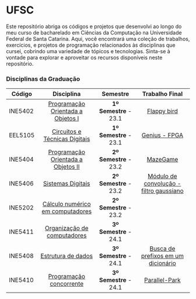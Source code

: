 # UFSC
Este repositório abriga os códigos e projetos que desenvolvi ao longo do meu curso de bacharelado em Ciências da Computação na Universidade Federal de Santa Catarina. Aqui, você encontrará uma coleção de trabalhos, exercícios, e projetos de programação relacionados às disciplinas que cursei, cobrindo uma variedade de tópicos e tecnologias. Sinta-se à vontade para explorar e aproveitar os recursos disponíveis neste repositório.

### Disciplinas da Graduação

| Código  | Disciplina                | Semestre | Trabalho Final |
| ------  | :-----------------------: | :--------: | :-------------: |
| INE5402 | [Programação Orientada a Objetos I](https://github.com/victoriavllso/UFSC/tree/main/Programa%C3%A7%C3%A3o%20Orientada%20a%20Objetos%201) | **1º Semestre** - 23.1 | [Flappy bird](https://github.com/victoriavllso/flappy-bird) |
| EEL5105 | [Circuitos e Técnicas Digitais](https://github.com/victoriavllso/UFSC/tree/main/Circuitos%20e%20tecnicas%20digitais) | **1º Semestre** - 23.1 | [Genius - FPGA](https://github.com/victoriavllso/UFSC/tree/main/Circuitos%20e%20tecnicas%20digitais/GENIUS)
| INE5404 | [Programação Orientada a Objetos II](https://github.com/victoriavllso/UFSC/tree/main/Programa%C3%A7%C3%A3o%20Orientada%20a%20Objetos%202)| **2º Semestre** - 23.2 | [MazeGame](https://github.com/victoriavllso/UFSC/tree/main/Programa%C3%A7%C3%A3o%20Orientada%20a%20Objetos%202/versao_final)  |
| INE5406 | [Sistemas Digitais](https://github.com/victoriavllso/UFSC/tree/main/Sistemas%20Digitais)| **2º Semestre** - 23.2 | [Módulo de convolução - filtro gaussiano](https://github.com/victoriavllso/UFSC/tree/main/Sistemas%20Digitais/Projeto%20Final) |
| INE5202 | [Cálculo numérico em computadores](https://github.com/victoriavllso/UFSC/tree/main/C%C3%A1lculo%20num%C3%A9rico%20em%20computadores) | **2º Semestre** - 23.2 | 
| INE5411 | [Organização de computadores](https://github.com/victoriavllso/UFSC/tree/main/Organiza%C3%A7%C3%A3o%20de%20computadores)| **3º Semestre** - 24.1 |  |
| INE5408 | [Estrutura de dados](https://github.com/victoriavllso/UFSC/tree/main/Estrutura%20de%20dados) | **3º Semestre** - 24.1 | [Busca de prefixos em um dicionário](https://github.com/victoriavllso/UFSC/tree/main/Estrutura%20de%20dados/projeto)
| INE5410 | [Programação concorrente](https://github.com/victoriavllso/UFSC/tree/main/Programa%C3%A7%C3%A3o%20concorrente) | **3º Semestre** - 24.1 | [Parallel-Park](https://github.com/victoriavllso/UFSC/tree/main/Programa%C3%A7%C3%A3o%20concorrente/t1)







